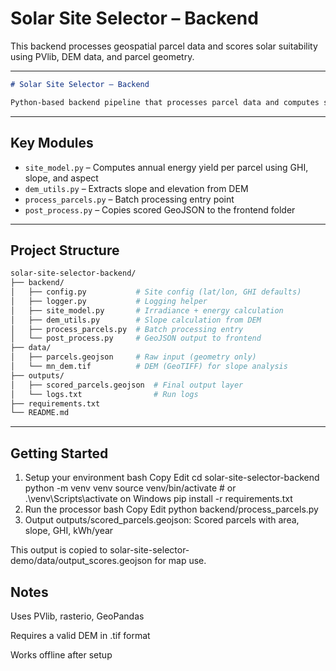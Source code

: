 # Solar Site Selector – Backend

This backend processes geospatial parcel data and scores solar suitability using PVlib, DEM data, and parcel geometry.


---


```markdown
# Solar Site Selector – Backend

Python-based backend pipeline that processes parcel data and computes solar suitability using GHI (via NASA), slope (via DEM), and irradiance modeling (via PVlib).
```
---

## Key Modules

- `site_model.py` – Computes annual energy yield per parcel using GHI, slope, and aspect
- `dem_utils.py` – Extracts slope and elevation from DEM
- `process_parcels.py` – Batch processing entry point
- `post_process.py` – Copies scored GeoJSON to the frontend folder

---

## Project Structure

```bash
solar-site-selector-backend/
├── backend/
│   ├── config.py           # Site config (lat/lon, GHI defaults)
│   ├── logger.py           # Logging helper
│   ├── site_model.py       # Irradiance + energy calculation
│   ├── dem_utils.py        # Slope calculation from DEM
│   ├── process_parcels.py  # Batch processing entry
│   └── post_process.py     # GeoJSON output to frontend
├── data/
│   ├── parcels.geojson     # Raw input (geometry only)
│   └── mn_dem.tif          # DEM (GeoTIFF) for slope analysis
├── outputs/
│   ├── scored_parcels.geojson  # Final output layer
│   └── logs.txt                # Run logs
├── requirements.txt
└── README.md
```
---
## Getting Started
1. Setup your environment
bash
Copy
Edit
cd solar-site-selector-backend
python -m venv venv
source venv/bin/activate  # or .\venv\Scripts\activate on Windows
pip install -r requirements.txt
2. Run the processor
bash
Copy
Edit
python backend/process_parcels.py
3. Output
outputs/scored_parcels.geojson: Scored parcels with area, slope, GHI, kWh/year

This output is copied to solar-site-selector-demo/data/output_scores.geojson for map use.

## Notes
Uses PVlib, rasterio, GeoPandas

Requires a valid DEM in .tif format

Works offline after setup